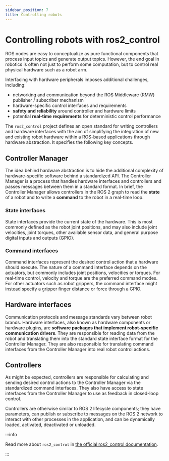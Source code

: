 ```yaml
---
sidebar_position: 7
title: Controlling robots
---
```


# Controlling robots with ros2_control

ROS nodes are easy to conceptualize as pure functional components that process input topics and generate output
topics. However, the end goal in robotics is often not just to perform some computation, but to control real physical
hardware such as a robot arm.

Interfacing with hardware peripherals imposes additional challenges, including:

- networking and communication beyond the ROS Middleware (RMW) publisher / subscriber mechanism
- hardware-specific control interfaces and requirements
- **safety and reliability** around controller and hardware limits
- potential **real-time requirements** for deterministic control performance

The `ros2_control` project defines an open standard for writing controllers and hardware interfaces with the aim of
simplifying the integration of new and existing robot hardware within a ROS-based applications through hardware
abstraction. It specifies the following key concepts.

## Controller Manager

The idea behind hardware abstraction is to hide the additional complexity of hardware-specific software behind a
standardized API. The Controller Manager is a process that handles hardware interfaces and controllers and passes
messages between them in a standard format. In brief, the Controller Manager allows controllers in the ROS 2 graph to
read the **state** of a robot and to write a **command** to the robot in a real-time loop.

### State interfaces

State interfaces provide the current state of the hardware. This is most commonly defined as the robot joint positions,
and may also include joint velocities, joint torques, other available sensor data, and general purpose digital inputs
and outputs (GPIO).

### Command interfaces

Command interfaces represent the desired control action that a hardware should execute. The nature of a command
interface depends on the actuators, but commonly includes joint positions, velocities or torques. For real-time control,
velocity and torque are the preferred command modes. For other actuators such as robot grippers, the command interface
might instead specify a gripper finger distance or force through a GPIO.

<!-- TODO: I feel like there is a missing link between these interfaces and the URDF; URDF should be a key concept too -->

## Hardware interfaces

Communication protocols and message standards vary between robot brands. Hardware interfaces, also known as hardware
components or hardware plugins, are **software packages that implement robot-specific communication drivers**. They are
responsible for reading data from the robot and translating them into the standard state interface format for the
Controller Manager. They are also responsible for translating command interfaces from the Controller Manager into real
robot control actions.

## Controllers

As might be expected, controllers are responsible for calculating and sending desired control actions to the Controller
Manager via the standardized command interfaces. They also have access to state interfaces from the Controller Manager
to use as feedback in closed-loop control.

Controllers are otherwise similar to ROS 2 lifecycle components; they have parameters, can publish or subscribe to
messages on the ROS 2 network to interact with other processes in the application, and can be dynamically loaded,
activated, deactivated or unloaded.

:::info

Read more about `ros2_control`
in [the official ros2_control documentation](https://control.ros.org/master/index.html).

:::